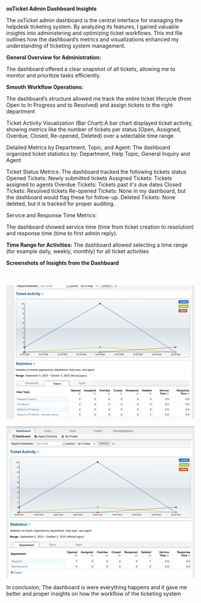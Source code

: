 **osTicket Admin Dashboard Insights**

The osTicket admin dashboard is the central interface for managing the helpdesk ticketing system. By analyzing its features, I gained valuable insights into administering and optimizing ticket workflows. This md file outlines how the dashboard’s metrics and visualizations enhanced my understanding of ticketing system management.

**General Overview for Administration:**

The dashboard offered a clear snapshot of all tickets, allowing me to monitor and prioritize tasks efficiently. 

**Smooth Workflow Operations:**

The dashboard’s structure allowed me track the entire ticket lifecycle (from Open to In Progress and to Resolved) and assign tickets to the right department

Ticket Activity Visualization (Bar Chart):A bar chart displayed ticket activity, showing metrics like the number of tickets per status (Open, Assigned, Overdue, Closed, Re-opened, Deleted) over a selectable time range 

Detailed Metrics by Department, Topic, and Agent:
The dashboard organized ticket statistics by: Department, Help Topic, General Inquiry and Agent

Ticket Status Metrics:
The dashboard tracked the following tickets status
Opened Tickets: Newly submitted tickets 
Assigned Tickets: Tickets assigned to agents 
Overdue Tickets: Tickets past it's due dates 
Closed Tickets: Resolved tickets 
Re-opened Tickets: None in my dashboard, but the dashboard would flag these for follow-up.
Deleted Tickets: None deleted, but it is tracked for proper auditing.


Service and Response Time Metrics:

The dashboard showed service time (time from ticket creation to resolution) and response time (time to first admin reply).


**Time Range for Activities:**
The dashboard allowed selecting a time range (for example daily, weekly, monthly) for all ticket activities

**Screenshots of Insights from the Dashboard**<br><br><br><br>
![alt text](Images/dashboardtopics.png)<br><br>
![alt text](Images/ticketdashboard.png)

In conclusion, The dashboard is were everything happens and it gave me better and proper insights on how the workflow of the ticketing system
